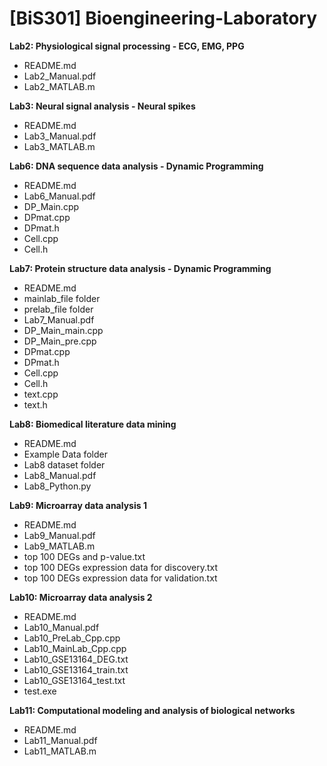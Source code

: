 # [BiS301] Bioengineering-Laboratory

**Lab2: Physiological signal processing - ECG, EMG, PPG**
- README.md
- Lab2_Manual.pdf
- Lab2_MATLAB.m

**Lab3: Neural signal analysis - Neural spikes**
- README.md
- Lab3_Manual.pdf
- Lab3_MATLAB.m

**Lab6: DNA sequence data analysis - Dynamic Programming**
- README.md
- Lab6_Manual.pdf
- DP_Main.cpp
- DPmat.cpp
- DPmat.h
- Cell.cpp
- Cell.h

**Lab7: Protein structure data analysis - Dynamic Programming**
- README.md
- mainlab_file folder
- prelab_file folder
- Lab7_Manual.pdf
- DP_Main_main.cpp
- DP_Main_pre.cpp
- DPmat.cpp
- DPmat.h
- Cell.cpp
- Cell.h
- text.cpp
- text.h

**Lab8: Biomedical literature data mining**
- README.md
- Example Data folder
- Lab8 dataset folder
- Lab8_Manual.pdf
- Lab8_Python.py

**Lab9: Microarray data analysis 1**
- README.md
- Lab9_Manual.pdf
- Lab9_MATLAB.m
- top 100 DEGs and p-value.txt
- top 100 DEGs expression data for discovery.txt
- top 100 DEGs expression data for validation.txt

**Lab10: Microarray data analysis 2**
- README.md
- Lab10_Manual.pdf
- Lab10_PreLab_Cpp.cpp
- Lab10_MainLab_Cpp.cpp
- Lab10_GSE13164_DEG.txt
- Lab10_GSE13164_train.txt
- Lab10_GSE13164_test.txt
- test.exe

**Lab11: Computational modeling and analysis of biological networks**
- README.md
- Lab11_Manual.pdf
- Lab11_MATLAB.m
